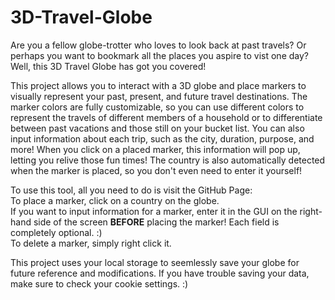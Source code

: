 # 3D-Travel-Globe
Are you a fellow globe-trotter who loves to look back at past travels? Or perhaps you want to bookmark all the places you aspire to vist one day? Well, this 3D Travel Globe has got you covered!

This project allows you to interact with a 3D globe and place markers to visually represent your past, present, and future travel destinations. The marker colors are fully customizable, so you can use different colors to represent the travels of different members of a household or to differentiate between past vacations and those still on your bucket list. You can also input information about each trip, such as the city, duration, purpose, and more! When you click on a placed marker, this information will pop up, letting you relive those fun times! The country is also automatically detected when the marker is placed, so you don't even need to enter it yourself!

To use this tool, all you need to do is visit the GitHub Page: <br/>
To place a marker, click on a country on the globe.<br/>
If you want to input information for a marker, enter it in the GUI on the right-hand side of the screen <b>BEFORE</b> placing the marker! Each field is completely optional. :)<br/>
To delete a marker, simply right click it.

This project uses your local storage to seemlessly save your globe for future reference and modifications. If you have trouble saving your data, make sure to check your cookie settings. :)
